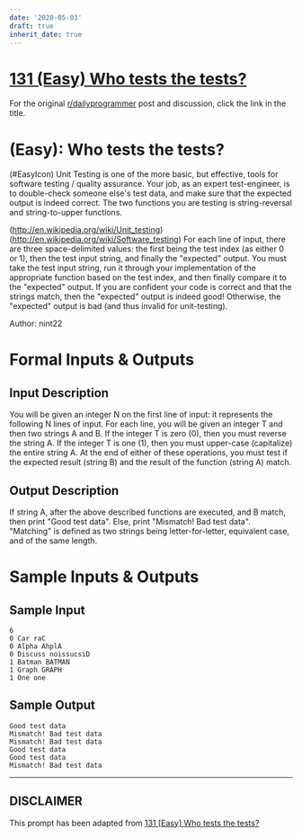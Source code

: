 ```yaml
---
date: '2020-05-03'
draft: true
inherit_date: true
---
```


# [131 (Easy) Who tests the tests?](https://www.reddit.com/r/dailyprogrammer/comments/1heozl/070113_challenge_131_easy_who_tests_the_tests/)

For the original [r/dailyprogrammer](https://www.reddit.com/r/dailyprogrammer/) post and discussion, click the link in the title.

#  (Easy): Who tests the tests?
(#EasyIcon)
Unit Testing is one of the more basic, but effective, tools for software testing / quality assurance. Your job, as an expert test-engineer, is to double-check someone else's test data, and make sure that the expected output is indeed correct. The two functions you are testing is string-reversal and string-to-upper functions.

(http://en.wikipedia.org/wiki/Unit_testing)
(http://en.wikipedia.org/wiki/Software_testing)
For each line of input, there are three space-delimited values: the first being the test index (as either 0 or 1), then the test input string, and finally the "expected" output. You must take the test input string, run it through your implementation of the appropriate function based on the test index, and then finally compare it to the "expected" output. If you are confident your code is correct and that the strings match, then the "expected" output is indeed good! Otherwise, the "expected" output is bad (and thus invalid for unit-testing).

Author: nint22

# Formal Inputs & Outputs
## Input Description
You will be given an integer N on the first line of input: it represents the following N lines of input. For each line, you will be given an integer T and then two strings A and B. If the integer T is zero (0), then you must reverse the string A. If the integer T is one (1), then you must upper-case (capitalize) the entire string A. At the end of either of these operations, you must test if the expected result (string B) and the result of the function (string A) match.

## Output Description
If string A, after the above described functions are executed, and B match, then print "Good test data". Else, print "Mismatch! Bad test data". "Matching" is defined as two strings being letter-for-letter, equivalent case, and of the same length.

# Sample Inputs & Outputs
## Sample Input

```
6
0 Car raC
0 Alpha AhplA
0 Discuss noissucsiD
1 Batman BATMAN
1 Graph GRAPH
1 One one
```
## Sample Output

```
Good test data
Mismatch! Bad test data
Mismatch! Bad test data
Good test data
Good test data
Mismatch! Bad test data
```

----
## **DISCLAIMER**
This prompt has been adapted from [131 [Easy] Who tests the tests?](https://www.reddit.com/r/dailyprogrammer/comments/1heozl/070113_challenge_131_easy_who_tests_the_tests/
)
